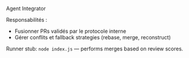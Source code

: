 Agent Integrator

Responsabilités :
- Fusionner PRs validés par le protocole interne
- Gérer conflits et fallback strategies (rebase, merge, reconstruct)

Runner stub: `node index.js` — performs merges based on review scores.
